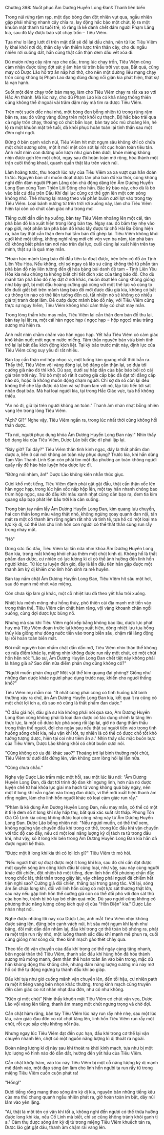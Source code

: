 




Chương 398: Nuốt phục Âm Dương Huyền Long Đan!: Thanh liên biến


Trong núi rừng rậm rạp, một đạo bóng đen đột nhiên vụt qua, ngẫu nhiên gặp phải những nhanh cây chĩa ra, lay động hắc bào một chút, lộ ra một khuôn mặt thanh tú tuổi trẻ, rõ ràng là kẻ đánh chết đám người Phạm Lăng kia, sau đó lấy được bảo vật chạy trốn – Tiêu Viêm.

Tựa như lo lắng lướt đi trên mặt đất sẽ để lại dấu chân, nên từ lúc Tiêu Viêm ly khai khỏi nơi đó, thân cây vẫn thiểm lược trên thân cây, cho dù ngẫu nhiên rơi xuống đất, hắn cũng thật cẩn thận đem dấu vết xóa đi.

Dù mượn rừng cây rậm rạp che dấu, trong lúc chạy trốn, Tiêu Viêm cũng cảm nhận được từng đợt sát ý âm hàn từ trên bầu trời vụt qua. Bất quá, cũng may có Dược Lão hỗ trợ ẩn nấp hơi thở, cho nên một đường liều mạng chạy trốn cũng không bị Phạm Lao đang đùng đùng nổi giận kia phát hiện, thật sự là vạn hạnh.

Suốt một đêm chạy trốn bán mạng, làm cho Tiêu Viêm chạy ra rất xa so với Hắc Ấn thành. Mà lúc này, cho dù Phạm Lao kia có khả năng thông thiên cũng không thể ở ngoài vài trăm dặm này mà tìm ra được Tiêu Viêm.

Trên một sườn dốc nhai nhỏ, một bóng đen bỗng nhiên từ trong rừng rậm bắn ra, sau đó vững vàng đứng trên một khối cự thạch. Bộ hắc bào trải qua cả ngày trốn chạy, thoáng có chút bẩn loạn, bàn tay xốc mũ choàng lên, hé lộ ra một khuôn mặt trẻ tuổi, đã khôi phục hoàn toàn lại tinh thần sau một đêm nghỉ ngơi.

Đứng ở bên cạnh vách núi, Tiêu Viêm hít một ngụm sâu không khí có chứa một chút sương sớm, một ít mỏi mệt còn sót lại rốt cục hoàn toàn tiêu tán. Ánh mắt nhìn con đường uốn lượn như giun bên dưới, khóe miệng không nhịn được gợn lên một chút, ngay sau đó hoàn toàn mở rộng, hóa thành một trận cười thống khoái, quanh quẩn thật lâu trên vách núi.

Làm hoàng tước, thu hoạch lúc này của Tiêu Viêm xa xa vượt qua hắn đoán trước. Nguyên bản chỉ muốn đoạt được tàn phá bản đồ kia thôi, cũng không nghĩ đến đám người Phạm Lăng còn chủ động dâng lên Âm Dương Huyền Long Đan cùng Tam Thiên Lôi Động cho hắn. Bậc kỳ bảo này, cho dù là bỏ vào bất cứ đâu trên Đấu Khí đại lục cũng có thể gợn lên một cơn sóng không nhỏ. Thế nhưng lại mang theo vài phần buồn cười lọt vào trong tay Tiêu Viêm. Loại bánh nướng từ trên trời rơi xuống này, làm cho Tiêu Viêm hiện tại còn có chút cảm giác như trong mơ.

Tiếng cười dần dần hạ xuống, bàn tay Tiêu Viêm nhoáng lên một cái, tàn phá bản đồ kia xuất hiện trong lòng bàn tay. Ngay sau đó bấm tay nhẹ vào nạp giới, một phần tàn phá bản đồ khác lấy được từ chỗ Hải Ba Đông hiện ra, bàn tay thật cẩn thận đem hai tấm bản đồ ghép lại. Tiêu Viêm không khỏi cười khẽ một tiếng, không nghĩ rằng mới chỉ vẻn vẹn ba năm, tàn phá bản đồ không biết phân tán nơi nào trên đại lục, cuối cùng lại xuất hiện trên tay mình, thật sự là quá may mắn.

"Hoàn hảo mảnh tàng bảo đồ đầu tiên ta đoạt được, bên trên có đồ án Tịnh Liên Yêu Hỏa. Nếu không, chỉ sợ ngay cả lão sư cũng không thể từ phần tàn phá bản đồ này liên tưởng đến dị hỏa bảng bài danh đệ tam – Tịnh Liên Yêu Hỏa kia nếu chúng ta không biết chi tiết đích xác của tàng bảo đồ. Cho dù mảnh tàn phá bảo đồ này đặt ở nơi khác, muốn đoạt lên cũng không giống như bây giờ, bị một đấu hoàng cường giả cùng với một thế lực vô cùng to lớn đuổi giết bởi trên mảnh tàng bảo đồ mới được đấu giá kia, không có bất cứ thông tin nào có thể liên tưởng đến cả, tất nhiên nó sẽ không có nhiều giá trị tranh đoạt lắm. Để cướp được mảnh bảo đồ này, với Tiêu Viêm cũng thực sự nguy hiểm, Tiêu Viêm không khỏi cảm thấy có chút may mắn.

Trong lòng thầm kêu may mắn, Tiêu Viêm lại cẩn thận đem bản đồ thu lại, bàn tay lại lật ra, một cái hàn ngọc hạp ( ngọc hạp = hộp ngọc) màu trắng sương mù hiện ra.

Ánh mắt nhìn chằm chằm vào hàn ngọc hạp. Yết hầu Tiêu Viêm có cảm giác khó khăn nuốt một ngụm nước miếng. Tâm thần nguyên bản vừa bình tĩnh trở lại lại bắt đầu kích động kích liệt. Tại kỳ bảo trước mặt này, định lực của Tiêu Viêm cũng suy yếu đi rất nhiều.

Bàn tay cẩn thận mở hộp nhọc ra, một luồng kim quang nhất thời bắn ra. Thấy thế, Tiêu Viêm vội vàng đóng lại, bộ dáng cẩn thận lại, sợ đưa tới cường giả nào đó thì khổ. Dù sao, dưới sự hấp dẫn của bậc bảo bối có cái giá trên trời này. Trừ bỏ một số rất ít cường giả cấp bậc đã đạt tới đẳng cấp nào đó, hoặc là không muốn động chạm người. Chỉ sợ đa số còn lại đều không thể che lấp được dã tâm và sự tham lam với nó, lập tức tiến tới sát nhân đoạt bảo. Mà hai loại người kia, tại trong Hắc Giác vực, tựa hồ không thiếu.

"Ăn nó đi, giữ lại trên người không an toàn." Thanh âm nhàn nhạt bỗng nhiên vang lên trong lòng Tiêu Viêm.

"Ách? Gì?" Nghe vậy, Tiêu Viêm ngẩn ra, trong lúc nhất thời cũng không hồi thần được.

"Ta nói, ngươi phục dụng khỏa Âm Dương Huyền Long Đan này!" Nhìn thấy bộ dạng kia của Tiêu Viêm, Dược Lão bất đắc dĩ phải lập lại.

"Bây giờ? Tại đây?" Tiêu Viêm thần tình kinh ngạc, đây là thất phẩm đan dược a, liền ở cái nơi không an toàn này phục dụng? Trước kia, khi hắn dùng Tam Văn Thanh Linh Đan còn phải tìm một địa phương an toàn không người quấy rầy để hảo hảo luyện hóa dược lực đi.

"Đừng nói nhảm, ăn!" Dược Lão không kiên nhẫn thúc giục.

Cười khổ một tiếng, Tiêu Viêm đành phải gật gật đầu, thật cẩn thận xốc lên hàn ngọc hạp, trong lúc hắn xốc nắp hộp lên, một tay hắn nhanh chóng bao trùm hộp ngọc, sau đó đấu khí màu xanh nhạt cũng dần bạo ra, đem tia kim quang sắp bạo phát lên bầu trời kia cản xuống.

Trong bàn tay nắm lấy Âm Dương Huyền Long Đan, kim quang lưu chuyển, hai con thần long màu vàng thật nhỏ, không ngừng xoay quanh đan nội, tản mát ra một cổ thanh âm rồng ngâm rất nhỏ và tinh tế, tựa hồ có một loại ma lực kỳ dị, có thể làm cho linh hồn con người có thể thất thần cùng run rẩy trong nháy mắt.

"Hô"

Dùng sức lắc đầu, Tiêu Viêm lại lần nữa nhìn khỏa Âm Dương Huyền Long Đan kia, trong mắt không khỏi chứa thêm một chút kinh dị. Không hổ là thất phẩm đan dược, cư nhiên có lực lượng kì dị có thể ảnh hưởng đến linh hồn người khác. Từ lúc tu luyện đến giờ, đây là lần đầu tiên hắn gặp được một thanh âm kỳ dị khiến cho linh hồn sinh ra mê huyễn.

Bàn tay nắm chặt Âm Dương Huyền Long Đan, Tiêu VIêm hít sâu một hơi, sau đó mạnh mẽ nhét vào miệng.

Còn chưa kịp làm gì khác, một cỗ nhiệt lưu đã theo yết hầu trôi xuống.

Nhiệt lưu mênh mông như hồng thủy, phô thiên cái địa mạnh mẽ tiến vào trong thân thể, Tiêu Viêm cắn chặt hàm răng, vội vàng khoanh chân ngồi xuống, cùng đợi dược lực bùng nổ.

Nhưng mà sau khi Tiêu Viêm ngồi xếp bằng không bao lâu, dược lực phát huy mà Tiêu Viêm đoán trước lại không xuất hiện, dòng nhiệt lưu tựa hồng thủy kia giống như dòng nước tiến vào trong biển sâu, chậm rãi lắng động lại rồi hoàn toàn biến mất.

Đôi mắt nguyên bản nhắm chặt dần dần mở, Tiêu Viêm nhìn thân thể không có nửa điểm khác lạ, miệng nhịn không được run rẩy một chút, có một chút hổn hển nói: "Lão sư, Âm Dương Huyền Long Đan chết tiệt này không phải là hàng giả a? Sao đến nửa điểm phản ứng cũng không có?"

"Ngươi muốn phản ứng gì? Một vật thể kim quang đại phóng? Giống như những đan dược khác ngươi phục dụng trước nay, khiến cho ngươi thống khổ?"

Tiêu Viêm mụ mẫm nói: "Ít nhất cũng phải cũng có tình huống bất bình thường xảy ra chứ, ăn Âm Dương Huyền Long Đan kia, kết quả ít ra cũng có một chút lợi ích a, dù sao nó cũng là thất phẩm đan dược."

"Ở đấu giá hội, đấu giá sư kia không phải nói qua sao, Âm Dương Huyền Long Đan cũng không phải là loại đan dược có tác dụng chính là tăng lên thực lực, là một cỗ dược lực phá xong rồi lập lại, giờ nó đang thẩm thấu trong thân thể ngươi, đợi cho ngày sau nếu thật sự ngươi tiến vào trong tình huống sống chết kia, nếu vận khí tốt, tự nhiên là có thể có được chỗ tốt khó tưởng tượng được, hiện tại coi như tiềm ẩn a." Nhìn thấy sắc mặc buồn bực của Tiêu Viêm, Dược Lão không khỏi có chút buồn cười nói.

"Cũng không có ưu đãi khác sao?" Thoáng trở lại bình thường một chút, Tiêu Viêm từ dưới đất đứng lên, vẫn không cam lòng hỏi lại lần nữa.

"Cũng chưa chắc."

Nghe vậy Dược Lão trầm mặc một hồi, sau một lúc lâu nói: "Âm Dương Huyền Long Đan, đã đạt tới trình độ đan khí ngưng linh, hơn nữa nó được luyện chế từ hai khỏa lục giai ma hạch tử vong không quá bảy ngày, nên một ít long khí vẫn ngấm vào trong đan dược, vì thế mới xuất hiện thanh âm rồng ngâm, làm cho linh hồn người khác có loại cảm giác run rẩy."

"Phàm là kẻ dùng Âm Dương Huyền Long Đan, nếu may mắn, có thể có một ít tỉ lệ đem số ít long khí này hấp thụ, bất quá xác suất rất thấp. Phong Tôn Giả Cổ Linh kia cũng không được loại công năng này từ Âm Dương Huyền Long Đan. Dược Lão bỗng nhiên nói: "Nếu ngươi muốn, có thể thử xem, không ngừng vận chuyển đấu khí trong cơ thể, trong lúc đấu khí vận chuyển với tốc độ cao đấy, nếu có một loại năng lượng kỳ dị tách ra từ trong đấu khí, như vậy, số ít long khí bên trong Âm Dương Huyền Long Đan kia hẳn đã được ngươi kế thừa.

"Được một ít long khí kia thì có lợi ích gì?" Tiêu Viêm tò mò hỏi.

"Nếu ngươi thật sự đoạt được một ít long khí kia, sau đó chỉ cần đạt được một quyển sóng âm công kích đấu kĩ cùng loại, như vậy, sau này cùng người khác đối chiến, đột nhiên hô một tiếng, đem linh hồn đối phương chấn đắc trong chốc lát, thất thần trong giây lát, vậy chẳng phải ngươi đã chiếm hết tiện nghi sao? Cường giả đối chiến, thắng bại trong gang tấc. Với lại, sóng âm ẩn chứa long khí, đối với linh hồn cũng có một lực sát thương thật lớn, sau này nếu gặp linh hồn thể cường giả còn có thể đối phó với đòn sát thủ của bọn họ, tránh bị bó tay bó chân quá mức. Dù sao ngươi cũng không có phương thức năng lượng công kích quỷ dị của "Hồn Điện" kia." Dược Lão nhàn nhạt nói.

Nghe được những lời này của Dược Lão, ánh mắt Tiêu Viêm nhịn không được sáng lên, đứng bên cạnh vách núi, hít sâu một ngụm khí lạnh như băng, đôi mắt dần dần nhắm lại, đấu khí trong cơ thể toàn bộ phóng ra, phát ra một trận run rẩy nhỏ, một luồng thanh sắc đấu khí mạnh mẽ phun ra, cuối cùng giống như sóng dữ, theo kinh mạch gào thét chảy qua.

Theo tốc độ vận chuyển của đấu khí trong cơ thể ngày càng tăng nhanh, bên ngoài thân thể Tiêu Viêm, thanh sắc đấu khí hùng hồn đã hóa thành sương mù mỏng manh, đem thân thể hoàn toàn ẩn vào bên trong, mặc dù hắn không động thủ khống chế, nhưng đám năng lượng sương mù này mơ hồ có thể tự động ngưng tụ thành đấu khí áo giáp.

Đấu khí tựa như gió cuồng mãnh vận chuyển lên, đến tối hậu, cư nhiên path ra một ít tiếng vang bén nhọn khác thường, trong kinh mạch cũng truyền đến cảm giác co rút nhàn nhạt đau đớn, như có như không.

"Kiên gì một chút" Nhìn thấy khuôn mặt Tiêu Viêm có chút vặn vẹo, Dược Lão vội vàng lên tiếng, thanh âm mang một chút ngưng trọng và chờ đợi.

Cắn chặt hàm răng, bàn tay Tiêu Viêm lúc này run rẩy nhè nhẹ, sau một lúc lâu, cảm giác đau đớn co rút chợt tăng lên, linh hồn Tiêu Viêm run rẩy một chút, rốt cục sắp chịu không nổi nữa.

Nhưng ngay lúc Tiêu Viêm đạt đến cực hạn, đấu khí trong cơ thể lại vận chuyển nhanh lên, chợt có một nguồn năng lượng kì dị thoát ra ngoài.

Đoàn năng lượng kì dị này sau khi thoát ra khỏi kinh mạch, tựa như bị một lực lượng vô hình nào đó dẫn dắt, hướng đến yết hầu của Tiêu Viêm.

Cắn chặt khớp hàm, vào lúc này Tiêu Viêm bị một cỗ năng lượng kỳ dị mạnh mẽ đánh vào, một đạo sóng âm làm cho linh hồn người ta run rẩy từ trong miệng Tiêu Viêm cuồn cuộn phát ra!

"Hống!"

Dưới tiếng rống mang theo sóng âm kỳ dị kia, nguyên bản những tiếng kêu của ma thú chung quanh ngẫu nhiên phát ra, giờ hoàn toàn im bặt, dãy núi lâm vào yên lặng.

"Ai, thật là một tên có vận khí tốt a, không nghĩ đến ngươi có thể thừa hưởng được long khí kia, nếu Cổ Linh mà biết, chỉ sợ cũng không tránh khỏi ganh tị a." Cảm thụ được sóng âm kỳ dị từ trong miệng Tiêu Viêm khuếch tán ra, Dược lão gật gật đầu, thanh âm chậm rãi vang lên.




